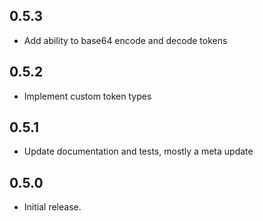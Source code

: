 ## 0.5.3

* Add ability to base64 encode and decode tokens

## 0.5.2

* Implement custom token types

## 0.5.1

* Update documentation and tests, mostly a meta update

## 0.5.0

* Initial release.

